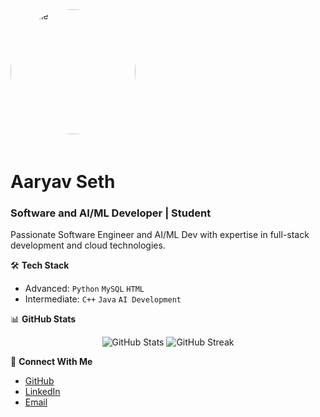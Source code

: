 <img src="https://github.com/aaryavseth.png" alt="Profile" width="200" height="200" style="border-radius: 50%; margin-bottom: 20px;">

# Aaryav Seth
### Software and AI/ML Developer | Student

Passionate Software Engineer and AI/ML Dev with expertise in full-stack development and cloud technologies.

🛠️ **Tech Stack**
- Advanced: `Python` `MySQL` `HTML`
- Intermediate: `C++` `Java` `AI Development`

📊 **GitHub Stats**
<p align="center">
  <img src="https://github-readme-stats.vercel.app/api?username=aaryavseth&show_icons=true&theme=dark" alt="GitHub Stats" />
  <img src="https://github-readme-streak-stats.herokuapp.com/?user=aaryavseth&theme=dark" alt="GitHub Streak" />
</p>

🤝 **Connect With Me**
- [GitHub](https://github.com/aaryavseth)
- [LinkedIn](https://linkedin.com/in/aaryav-seth)
- [Email](mailto:aaryavseth@gmail.com)
